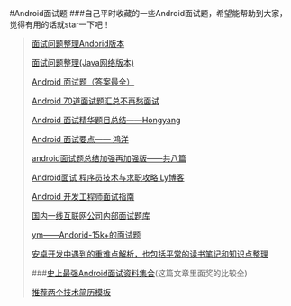 #Android面试题
###自己平时收藏的一些Android面试题，希望能帮助到大家，觉得有用的话就star一下吧！
>[面试问题整理Andorid版本](http://imxie.cc/2015/11/12/%E9%9D%A2%E8%AF%95%E9%97%AE%E9%A2%98%E6%95%B4%E7%90%86Andorid%E7%89%88%E6%9C%AC/)
>
>[面试问题整理(Java网络版本)](http://imxie.cc/2015/11/10/%E9%9D%A2%E8%AF%95%E9%97%AE%E9%A2%98%E6%95%B4%E7%90%86%EF%BC%88Java%E7%BD%91%E7%BB%9C%E7%89%88%E6%9C%AC%EF%BC%89/)
>
>[Android 面试题（答案最全）](http://www.jobui.com/mianshiti/it/android/2682/)
>
>[Android 70道面试题汇总不再愁面试](http://www.cnblogs.com/kakafra/archive/2012/09/29/2708446.html)
>
>[Android 面试精华题目总结——Hongyang](http://blog.csdn.net/lmj623565791/article/details/24015867/)
>
>[Android 面试要点—— 鸿洋](http://mp.weixin.qq.com/s?__biz=MzAxMTI4MTkwNQ==&mid=2650820648&idx=1&sn=cb9ee924f2ded3358dd6c256803cc687&scene=23&srcid=0729WL1vtGGKGNKGnLiLTuyK#rd)
>
>[android面试题总结加强再加强版——共八篇](http://blog.csdn.net/superjunjin/article/category/1192401)
>
>[Android面试 程序员技术与求职攻略 Ly博客](http://www.yunsouvip.com/archives/tag/androidinterview)
>
>[Android 开发工程师面试指南](http://www.diycode.cc/wiki/androidinterview)
>
>[国内一线互联网公司内部面试题库](https://github.com/JackyAndroid/AndroidInterview-Q-A/blob/master/README-CN.md)
>
>[ym——Andorid-15k+的面试题](http://blog.csdn.net/cym492224103/article/details/38417927)
>
>[安卓开发中遇到的重难点解析，也包括平常的读书笔记和知识点整理](https://github.com/ZhaoKaiQiang/AndroidDifficultAnalysis)
>
>###[史上最强Android面试资料集合](http://www.jianshu.com/p/d1efe2f31b6d)(这篇文章里面奖的比较全)
>
>[推荐两个技术简历模板](http://j.codekk.com/blogs/detail/5705bcdf4a38205862ef476f)
>
>
>

